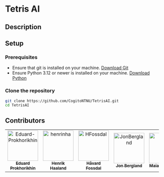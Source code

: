# Tetris AI

## Description

<!-- TODO -->

## Setup
### Prerequisites
- Ensure that git is installed on your machine. [Download Git](https://git-scm.com/downloads)
- Ensure Python 3.12 or newer is installed on your machine. [Download Python](https://www.python.org/downloads/)

### Clone the repository
```bash
git clone https://github.com/CogitoNTNU/TetrisAI.git
cd TetrisAI
```

## Contributors

<table align="center">
    <tr>
        <td align="center">
                <a href="https://github.com/Eduard-Prokhorikhin">
                        <img src="https://github.com/Eduard-Prokhorikhin.png?size=100" width="100px;" alt="Eduard-Prokhorikhin"/><br />
                        <sub><b>Eduard Prokhorikhin</b></sub>
                </a>
        </td>
        <td align="center">
                <a href="https://github.com/henrinha">
                        <img src="https://github.com/henrinha.png?size=100" width="100px;" alt="henrinha"/><br />
                        <sub><b>Henrik Haaland</b></sub>
                </a>
        </td>
        <td align="center">
                <a href="https://github.com/HFossdal">
                        <img src="https://github.com/HFossdal.png?size=100" width="100px;" alt="HFossdal"/><br />
                        <sub><b>Håvard Fossdal</b></sub>
                </a>
        </td>
        <td align="center">
                <a href="https://github.com/JonBergland">
                        <img src="https://github.com/JonBergland.png?size=100" width="100px;" alt="JonBergland"/><br />
                        <sub><b>Jon Bergland</b></sub>
                </a>
        </td>
        <td align="center">
                <a href="https://github.com/maiahi">
                        <img src="https://github.com/maiahi.png?size=100" width="100px;" alt="maiahi"/><br />
                        <sub><b>Maia Austigard</b></sub>
                </a>
        </td>
        <td align="center">
                <a href="https://github.com/oystkva">
                        <img src="https://github.com/oystkva.png?size=100" width="100px;" alt="oystkva"/><br />
                        <sub><b>Øystein Kvandal</b></sub>
                </a>
        </td>
        <td align="center">
                <a href="https://github.com/SindreFossdal">
                        <img src="https://github.com/SindreFossdal.png?size=100" width="100px;" alt="SindreFossdal"/><br />
                        <sub><b>Sindre Fossdal</b></sub>
                </a>
        </td>
    </tr>
</table>
